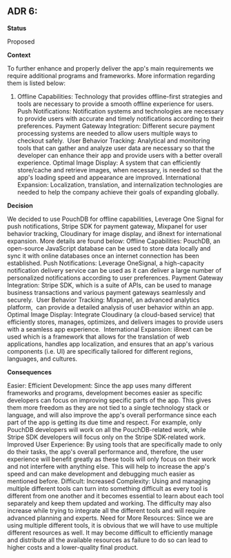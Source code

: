 ## **ADR 6:**

**Status**

Proposed

**Context**

To further enhance and properly deliver the app's main requirements we require additional programs and frameworks. More information regarding them is listed below: 
1. Offline Capabilities: Technology that provides offline-first strategies and tools are necessary to provide a smooth offline experience for users.  
Push Notifications: Notification systems and technologies are necessary to provide users with accurate and timely notifications according to their preferences. 
Payment Gateway Integration: Different secure payment processing systems are needed to allow users multiple ways to checkout safely. 
User Behavior Tracking: Analytical and monitoring tools that can gather and analyze user data are necessary so that the developer can enhance their app and provide users with a better overall experience.
Optimal Image Display: A system that can efficiently store/cache and retrieve images, when necessary, is needed so that the app's loading speed and appearance are improved.
International Expansion: Localization, translation, and internalization technologies are needed to help the company achieve their goals of expanding globally.  

**Decision**

We decided to use PouchDB for offline capabilities, Leverage One Signal for push notifications, Stripe SDK for payment gateway, Mixpanel for user behavior tracking, Cloudinary for image display, and i8next for international expansion. More details are found below: 
Offline Capabilities: PouchDB, an open-source JavaScript database can be used to store data locally and sync it with online databases once an internet connection has been established. 
Push Notifications: Leverage OneSignal, a high-capacity notification delivery service can be used as it can deliver a large number of personalized notifications according to user preferences.
Payment Gateway Integration: Stripe SDK, which is a suite of APIs, can be used to manage business transactions and various payment gateways seamlessly and securely.  
User Behavior Tracking: Mixpanel, an advanced analytics platform,  can provide a detailed analysis of user behavior within an app.  
Optimal Image Display: Integrate Cloudinary (a cloud-based service) that efficiently stores, manages, optimizes, and delivers images to provide users with a seamless app experience. 
International Expansion: i8next can be used which is a framework that allows for the translation of web applications, handles app localization, and ensures that an app's various components (i.e. UI) are specifically tailored for different regions, languages, and cultures. 

**Consequences**

 Easier: 
 Efficient Development: Since the app uses many different frameworks and programs, development becomes easier as specific developers can focus on improving specific parts of the app. This gives them more freedom as they are not tied to a single technology stack or language, and will also improve the app's overall performance since each part of the app is getting its due time and respect. For example, only PouchDB developers will work on all the PouchDB-related work, while Stripe SDK developers will focus only on the Stripe SDK-related work. Improved User Experience: By using tools that are specifically made to only do their tasks, the app's overall performance and, therefore, the user experience will benefit greatly as these tools will only focus on their work and not interfere with anything else. This will help to increase the app's speed and can make development and debugging much easier as mentioned before. 
 Difficult: 
 Increased Complexity: Using and managing multiple different tools can turn into something difficult as every tool is different from one another and it becomes essential to learn about each tool separately and keep them updated and working. The difficulty may also increase while trying to integrate all the different tools and will require advanced planning and experts. Need for More Resources: Since we are using multiple different tools, it is obvious that we will have to use multiple different resources as well. It may become difficult to efficiently manage and distribute all the available resources as failure to do so can lead to higher costs and a lower-quality final product.  
